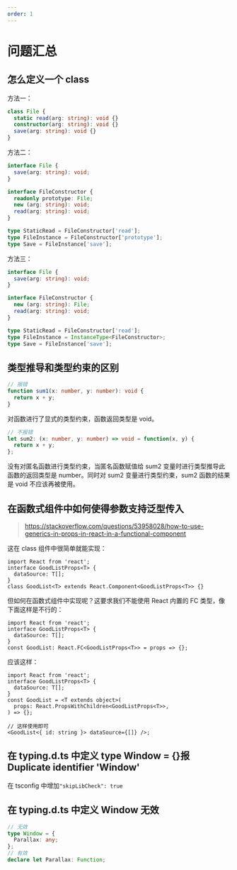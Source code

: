```yaml
---
order: 1
---
```


# 问题汇总

## 怎么定义一个 class

方法一：

```ts
class File {
  static read(arg: string): void {}
  constructor(arg: string): void {}
  save(arg: string): void {}
}
```

方法二：

```ts
interface File {
  save(arg: string): void;
}

interface FileConstructor {
  readonly prototype: File;
  new (arg: string): void;
  read(arg: string): void;
}

type StaticRead = FileConstructor['read'];
type FileInstance = FileConstructor['prototype'];
type Save = FileInstance['save'];
```

方法三：

```ts
interface File {
  save(arg: string): void;
}

interface FileConstructor {
  new (arg: string): File;
  read(arg: string): void;
}

type StaticRead = FileConstructor['read'];
type FileInstance = InstanceType<FileConstructor>;
type Save = FileInstance['save'];
```

## 类型推导和类型约束的区别

```ts
// 报错
function sum1(x: number, y: number): void {
  return x + y;
}
```

对函数进行了显式的类型约束，函数返回类型是 void。

```ts
// 不报错
let sum2: (x: number, y: number) => void = function(x, y) {
  return x + y;
};
```

没有对匿名函数进行类型约束，当匿名函数赋值给 sum2 变量时进行类型推导此函数的返回类型是 number。同时对 sum2 变量进行类型约束，sum2 函数的结果是 void 不应该再被使用。

## 在函数式组件中如何使得参数支持泛型传入

> https://stackoverflow.com/questions/53958028/how-to-use-generics-in-props-in-react-in-a-functional-component

这在 class 组件中很简单就能实现：

```tsx | pure
import React from 'react';
interface GoodListProps<T> {
  dataSource: T[];
}
class GoodList<T> extends React.Component<GoodListProps<T>> {}
```

但如何在函数式组件中实现呢？这要求我们不能使用 React 内置的 FC 类型，像下面这样是不行的：

```tsx | pure
import React from 'react';
interface GoodListProps<T> {
  dataSource: T[];
}
const GoodList: React.FC<GoodListProps<T>> = props => {};
```

应该这样：

```tsx | pure
import React from 'react';
interface GoodListProps<T> {
  dataSource: T[];
}
const GoodList = <T extends object>(
  props: React.PropsWithChildren<GoodListProps<T>>,
) => {};

// 这样使用即可
<GoodList<{ id: string }> dataSource={[]} />;
```

## 在 typing.d.ts 中定义 type Window = {}报 Duplicate identifier 'Window'

在 tsconfig 中增加`"skipLibCheck": true`

## 在 typing.d.ts 中定义 Window 无效

```ts
// 无效
type Window = {
  Parallax: any;
};
// 有效
declare let Parallax: Function;
```
